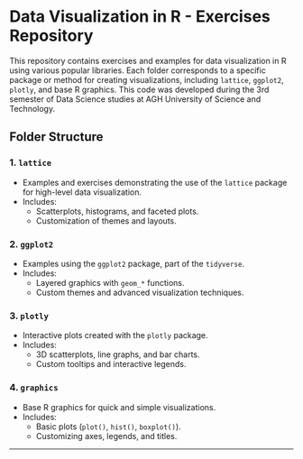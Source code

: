 # Data Visualization in R - Exercises Repository

This repository contains exercises and examples for data visualization in R using various popular libraries. Each folder corresponds to a specific package or method for creating visualizations, including `lattice`, `ggplot2`, `plotly`, and base R graphics.
This code was developed during the 3rd semester of Data Science studies at AGH University of Science and Technology.
## Folder Structure

### 1. `lattice`
- Examples and exercises demonstrating the use of the `lattice` package for high-level data visualization.
- Includes:
  - Scatterplots, histograms, and faceted plots.
  - Customization of themes and layouts.

### 2. `ggplot2`
- Examples using the `ggplot2` package, part of the `tidyverse`.
- Includes:
  - Layered graphics with `geom_*` functions.
  - Custom themes and advanced visualization techniques.

### 3. `plotly`
- Interactive plots created with the `plotly` package.
- Includes:
  - 3D scatterplots, line graphs, and bar charts.
  - Custom tooltips and interactive legends.

### 4. `graphics`
- Base R graphics for quick and simple visualizations.
- Includes:
  - Basic plots (`plot()`, `hist()`, `boxplot()`).
  - Customizing axes, legends, and titles.

---


